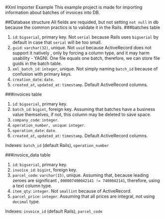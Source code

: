 #Xml Importer Example
This example project is made for importing information about batches of invoices into DB.

##Database structure
All fields are requided, but not setting `not null` in db because the common practics is to
 validate it in the Rails.
###batches table
1) `id`: `bigserial`, primary key. Not `serial` because Rails uses `bigserial` by default in case
 that `serial` will be too small.
2) `guid`: `varchar(32)`, unique. Not `uuid` because ActiveRecord does not support it natively
, only by
 forcing a column type, and it may harm usability - YAGNI. One
 file
 equals one batch, therefore, we can store file guids in the
 batch
 table.
3) `xml_batch_id`: `integer`, unique. Not simply naming `batch_id` because of confusion with primary keys.
4) `creation_date`: `date`.
5) `created_at`, `updated_at`: `timestamp`. Default ActiveRecord columns.

###invoices table
1) `id`: `bigserial`, primary key.
2) `batch_id`: `bigint`, foreign key. Assuming that batches have a business value themselves, if
 not, this column may be deleted to save space.
2) `company_code`: `integer`.
3) `operation_number, unique`: `integer`.
4) `operation_date`: `date`.
5) `created_at`, `updated_at`: `timestamp`. Default ActiveRecord columns.

Indexes: `batch_id` (default Rails), `operation_number`

###invoice_data table
1) `id`: `bigserial`, primary key.
2) `invoice_id`: `bigint`, foreign key.
3) `parcel_code`: `varchar(15)`, unique. Assuming that, because leading zeroes are significant
, `000007400042141 != 7400042141`, therefore, using a text column type.
4) `item_qty`: `integer`. Not `smallint` because of ActiveRecord.
5) `parcel_price`: `integer`. Assuming that all prices are integral, not using `decimal` type.

Indexes: `invoice_id` (default Rails), `parcel_code` 